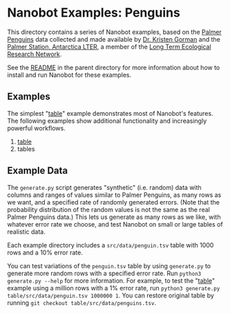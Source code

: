 # Nanobot Examples: Penguins

This directory contains a series of Nanobot examples,
based on the
[Palmer Penguins](https://allisonhorst.github.io/palmerpenguins/)
data collected and made available by
[Dr. Kristen Gorman](https://www.uaf.edu/cfos/people/faculty/detail/kristen-gorman.php)
and the
[Palmer Station, Antarctica LTER](https://pallter.marine.rutgers.edu/),
a member of the
[Long Term Ecological Research Network](https://lternet.edu/).

See the [README](../README.md) in the parent directory for more information
about how to install and run Nanobot for these examples.

## Examples

The simplest "[table](table/)" example
demonstrates most of Nanobot's features.
The following examples show additional functionality
and increasingly powerful workflows.

1. [table](table/)
2. tables

## Example Data

The `generate.py` script generates "synthetic" (i.e. random) data
with columns and ranges of values similar to Palmer Penguins,
as many rows as we want,
and a specified rate of randomly generated errors.
(Note that the probability distribution of the random values
is not the same as the real Palmer Penguins data.)
This lets us generate as many rows as we like,
with whatever error rate we choose,
and test Nanobot on small or large tables of realistic data.

Each example directory includes a `src/data/penguin.tsv` table
with 1000 rows and a 10% error rate.

You can test variations of the `penguin.tsv` table
by using `generate.py` to generate more random rows
with a specified error rate.
Run `python3 generate.py --help` for more information.
For example, to test the "[table](table/)" example
using a million rows with a 1% error rate,
run `python3 generate.py table/src/data/penguin.tsv 1000000 1`.
You can restore original table
by running `git checkout table/src/data/penguins.tsv`.
